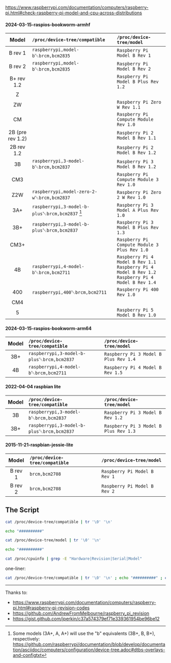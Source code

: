 https://www.raspberrypi.com/documentation/computers/raspberry-pi.html#check-raspberry-pi-model-and-cpu-across-distributions

#### 2024-03-15-raspios-bookworm-armhf
| Model      | `/proc/device-tree/compatible`                     | `/proc/device-tree/model`             |
|:----------:|:---------------------------------------------------|:--------------------------------------|
| B rev 1    | `raspberrypi,model-b`&#x2400;`brcm,bcm2835`        | `Raspberry Pi Model B Rev 1`          |
| B rev 2    | `raspberrypi,model-b`&#x2400;`brcm,bcm2835`        | `Raspberry Pi Model B Rev 2`          |
| B+ rev 1.2 |                                                    | `Raspberry Pi Model B Plus Rev 1.2`   |
| Z          |                                                    |                                       |
| ZW         |                                                    | `Raspberry Pi Zero W Rev 1.1`         |
| CM         |                                                    | `Raspberry Pi Compute Module Rev 1.0` |
| 2B (pre rev 1.2) |                                              | `Raspberry Pi 2 Model B Rev 1.1`      |
| 2B rev 1.2 |                                                    | `Raspberry Pi 2 Model B Rev 1.2`      |
| 3B         | `raspberrypi,3-model-b`&#x2400;`brcm,bcm2837`      | `Raspberry Pi 3 Model B Rev 1.2`      |
| CM3        |                                                    | `Raspberry Pi Compute Module 3 Rev 1.0` |
| Z2W        | `raspberrypi,model-zero-2-w`&#x2400;`brcm,bcm2837` | `Raspberry Pi Zero 2 W Rev 1.0`       |
| 3A+        | `raspberrypi,3-model-b-plus`&#x2400;`brcm,bcm2837` [^1] | `Raspberry Pi 3 Model A Plus Rev 1.0` |
| 3B+        | `raspberrypi,3-model-b-plus`&#x2400;`brcm,bcm2837` | `Raspberry Pi 3 Model B Plus Rev 1.3` |
| CM3+       |                                                    | `Raspberry Pi Compute Module 3 Plus Rev 1.0` |
| 4B         | `raspberrypi,4-model-b`&#x2400;`brcm,bcm2711`      | `Raspberry Pi 4 Model B Rev 1.1`</br>`Raspberry Pi 4 Model B Rev 1.2`</br>`Raspberry Pi 4 Model B Rev 1.4` |
| 400        | `raspberrypi,400`&#x2400;`brcm,bcm2711`            | `Raspberry Pi 400 Rev 1.0`            |
| CM4        |                                                    |                                       |
| 5          |                                                    | `Raspberry Pi 5 Model B Rev 1.0`      |


#### 2024-03-15-raspios-bookworm-arm64
| Model      | `/proc/device-tree/compatible`                     | `/proc/device-tree/model`             |
|:----------:|:---------------------------------------------------|:--------------------------------------|
| 3B+        | `raspberrypi,3-model-b-plus`&#x2400;`brcm,bcm2837` | `Raspberry Pi 3 Model B Plus Rev 1.4` |
| 4B         | `raspberrypi,4-model-b`&#x2400;`brcm,bcm2711`      | `Raspberry Pi 4 Model B Rev 1.5`      |


#### 2022-04-04 raspbian lite
| Model      | `/proc/device-tree/compatible`                     | `/proc/device-tree/model`             |
|:----------:|:---------------------------------------------------|:--------------------------------------|
| 3B         | `raspberrypi,3-model-b`&#x2400;`brcm,bcm2837`      | `Raspberry Pi 3 Model B Rev 1.2` |
| 3B+        | `raspberrypi,3-model-b-plus`&#x2400;`brcm,bcm2837` | `Raspberry Pi 3 Model B Plus Rev 1.3` |


#### 2015-11-21-raspbian-jessie-lite
| Model      | `/proc/device-tree/compatible`                     | `/proc/device-tree/model`             |
|:----------:|:---------------------------------------------------|:--------------------------------------|
| B rev 1    | `brcm,bcm2708`                                     | `Raspberry Pi Model B Rev 1`          |
| B rev 2    | `brcm,bcm2708`                                     | `Raspberry Pi Model B Rev 2`          |



## The Script

```sh
cat /proc/device-tree/compatible | tr '\0' '\n'

echo "##########"

cat /proc/device-tree/model | tr '\0' '\n'

echo "##########"

cat /proc/cpuinfo | grep -E "Hardware|Revision|Serial|Model"
```

one-liner:
```sh
cat /proc/device-tree/compatible | tr '\0' '\n' ; echo "##########" ; cat /proc/device-tree/model | tr '\0' '\n' ; echo "##########" ; cat /proc/cpuinfo | grep -E "Hardware|Revision|Serial|Model"
```



---

Thanks to:
- https://www.raspberrypi.com/documentation/computers/raspberry-pi.html#raspberry-pi-revision-codes
- https://github.com/AndrewFromMelbourne/raspberry_pi_revision
- https://gist.github.com/jperkin/c37a574379ef71e339361954be96be12



[^1]: Some models (3A+, A, A+) will use the "b" equivalents (3B+, B, B+), respectively: https://github.com/raspberrypi/documentation/blob/develop/documentation/asciidoc/computers/configuration/device-tree.adoc#dtbs-overlays-and-configtxt
